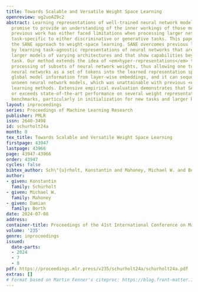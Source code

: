 ```yaml
---
title: Towards Scalable and Versatile Weight Space Learning
openreview: ug2uoAZ9c2
abstract: Learning representations of well-trained neural network models holds the
  promise to provide an understanding of the inner workings of those models. However,
  previous work has either faced limitations when processing larger networks or was
  task-specific to either discriminative or generative tasks. This paper introduces
  the SANE approach to weight-space learning. SANE overcomes previous limitations
  by learning task-agnostic representations of neural networks that are scalable to
  larger models of varying architectures and that show capabilities beyond a single
  task. Our method extends the idea of <em>hyper-representations</em> towards sequential
  processing of subsets of neural network weights, thus allowing one to embed larger
  neural networks as a set of tokens into the learned representation space. SANE reveals
  global model information from layer-wise embeddings, and it can sequentially generate
  unseen neural network models, which was unattainable with previous <em>hyper-representation</em>
  learning methods. Extensive empirical evaluation demonstrates that SANE matches
  or exceeds state-of-the-art performance on several weight representation learning
  benchmarks, particularly in initialization for new tasks and larger ResNet architectures.
layout: inproceedings
series: Proceedings of Machine Learning Research
publisher: PMLR
issn: 2640-3498
id: schurholt24a
month: 0
tex_title: Towards Scalable and Versatile Weight Space Learning
firstpage: 43947
lastpage: 43966
page: 43947-43966
order: 43947
cycles: false
bibtex_author: Sch\"{u}rholt, Konstantin and Mahoney, Michael W. and Borth, Damian
author:
- given: Konstantin
  family: Schürholt
- given: Michael W.
  family: Mahoney
- given: Damian
  family: Borth
date: 2024-07-08
address:
container-title: Proceedings of the 41st International Conference on Machine Learning
volume: '235'
genre: inproceedings
issued:
  date-parts:
  - 2024
  - 7
  - 8
pdf: https://proceedings.mlr.press/v235/schurholt24a/schurholt24a.pdf
extras: []
# Format based on Martin Fenner's citeproc: https://blog.front-matter.io/posts/citeproc-yaml-for-bibliographies/
---
```

